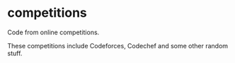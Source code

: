 # competitions
Code from online competitions.

These competitions include Codeforces, Codechef and some other random stuff.